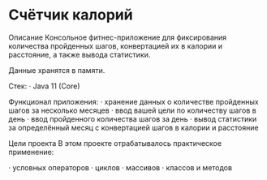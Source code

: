 # Счётчик калорий
    
Описание
Консольное фитнес-приложение для фиксирования количества пройденных шагов, конвертацией их в калории и расстояние, а также вывода статистики.

Данные хранятся в памяти.

Стек:
· Java 11 (Core)

 Функционал приложения:
 · хранение данных о количестве пройденных шагов за несколько месяцев
 · ввод вашей цели по количеству шагов в день
 · ввод пройденного количества шагов за день
 · вывод статистики за определённый месяц с конвертацией шагов в калории и расстояние   

Цели проекта
В этом проекте отрабатывалось практическое применение:

· условных операторов
· циклов
· массивов
· классов и методов